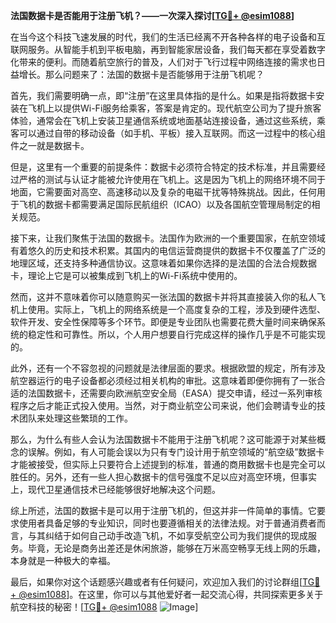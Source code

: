 **法国数据卡是否能用于注册飞机？——一次深入探讨[[TG💪+ @esim1088](https://t.me/s/esim1088)]**

在当今这个科技飞速发展的时代，我们的生活已经离不开各种各样的电子设备和互联网服务。从智能手机到平板电脑，再到智能家居设备，我们每天都在享受着数字化带来的便利。而随着航空旅行的普及，人们对于飞行过程中网络连接的需求也日益增长。那么问题来了：法国的数据卡是否能够用于注册飞机呢？

首先，我们需要明确一点，即“注册”在这里具体指的是什么。如果是指将数据卡安装在飞机上以提供Wi-Fi服务给乘客，答案是肯定的。现代航空公司为了提升旅客体验，通常会在飞机上安装卫星通信系统或地面基站连接设备，通过这些系统，乘客可以通过自带的移动设备（如手机、平板）接入互联网。而这一过程中的核心组件之一就是数据卡。

但是，这里有一个重要的前提条件：数据卡必须符合特定的技术标准，并且需要经过严格的测试与认证才能被允许使用在飞机上。这是因为飞机上的网络环境不同于地面，它需要面对高空、高速移动以及复杂的电磁干扰等特殊挑战。因此，任何用于飞机的数据卡都需要满足国际民航组织（ICAO）以及各国航空管理局制定的相关规范。

接下来，让我们聚焦于法国的数据卡。法国作为欧洲的一个重要国家，在航空领域有着悠久的历史和技术积累。其国内的电信运营商提供的数据卡不仅覆盖了广泛的地理区域，还支持多种通信协议。这意味着如果你选择的是法国的合法合规数据卡，理论上它是可以被集成到飞机上的Wi-Fi系统中使用的。

然而，这并不意味着你可以随意购买一张法国的数据卡并将其直接装入你的私人飞机上使用。实际上，飞机上的网络系统是一个高度复杂的工程，涉及到硬件选型、软件开发、安全性保障等多个环节。即便是专业团队也需要花费大量时间来确保系统的稳定性和可靠性。所以，个人用户想要自行完成这样的操作几乎是不可能实现的。

此外，还有一个不容忽视的问题就是法律层面的要求。根据欧盟的规定，所有涉及航空器运行的电子设备都必须经过相关机构的审批。这意味着即便你拥有了一张合适的法国数据卡，还需要向欧洲航空安全局（EASA）提交申请，经过一系列审核程序之后才能正式投入使用。当然，对于商业航空公司来说，他们会聘请专业的技术团队来处理这些繁琐的工作。

那么，为什么有些人会认为法国数据卡不能用于注册飞机呢？这可能源于对某些概念的误解。例如，有人可能会误以为只有专门设计用于航空领域的“航空级”数据卡才能被接受，但实际上只要符合上述提到的标准，普通的商用数据卡也是完全可以胜任的。另外，还有一些人担心数据卡的信号强度不足以应对高空环境，但事实上，现代卫星通信技术已经能够很好地解决这个问题。

综上所述，法国的数据卡是可以用于注册飞机的，但这并非一件简单的事情。它要求使用者具备足够的专业知识，同时也要遵循相关的法律法规。对于普通消费者而言，与其纠结于如何自己动手改造飞机，不如享受航空公司为我们提供的现成服务。毕竟，无论是商务出差还是休闲旅游，能够在万米高空畅享无线上网的乐趣，本身就是一种极大的幸福。

最后，如果你对这个话题感兴趣或者有任何疑问，欢迎加入我们的讨论群组[[TG💪+ @esim1088](https://t.me/s/esim1088)]。在这里，你可以与其他爱好者一起交流心得，共同探索更多关于航空科技的秘密！[[TG💪+ @esim1088](https://t.me/s/esim1088) ![Image](https://i.postimg.cc/4NQfJmqS/Snipaste-2025-05-13-00-14-12.png)]